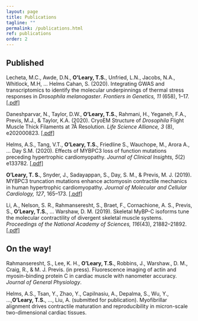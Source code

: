 ```yaml
---
layout: page
title: Publications
tagline: ""
permalink: /publications.html
ref: publications
order: 2
---
```

## Published

Lecheta, M.C., Awde, D.N., **O'Leary, T.S.**, Unfried, L.N., Jacobs, N.A., Whitlock, M.H, ... Helms Cahan, S. (2020). Integrating GWAS and transcriptomics to identify the molecular underpinnings of thermal stress responses in _Drosophila melanogaster_. _Frontiers in Genetics, 11_ (658), 1–17. <a href="publications/lecheta_et_al_2020.pdf" target="_blank"> [.pdf] </a>

Daneshparvar, N., Taylor, D.W., **O’Leary, T.S.**, Rahmani, H., Yeganeh, F.A., Previs, M.J., & Taylor, K.A. (2020). CryoEM Structure of _Drosophila_ Flight Muscle Thick Filaments at 7Å Resolution. _Life Science Alliance, 3_ (8), e202000823. <a href="publications/daneshparvar_et_al_2020.pdf" target="_blank"> [.pdf] </a>

Helms, A.S., Tang, V.T., **O’Leary, T.S.**, Friedline S., Wauchope, M., Arora A.,  … Day S.M. (2020). Effects of MYBPC3 loss of function mutations preceding hypertrophic cardiomyopathy. _Journal of Clinical Insights, 5_(2) e133782. <a href="publications/helms_et_al_2020.pdf" target="_blank"> [.pdf] </a>

**O’Leary, T. S.**, Snyder, J., Sadayappan, S., Day, S. M., & Previs, M. J. (2019). MYBPC3 truncation mutations enhance actomyosin contractile mechanics in human hypertrophic cardiomyopathy. _Journal of Molecular and Cellular Cardiology, 127_, 165–173. <a href="publications/oleary_et_al_2019.pdf" target="_blank"> [.pdf] </a>

Li, A., Nelson, S. R., Rahmanseresht, S., Braet, F., Cornachione, A. S., Previs, S., **O’Leary, T.S.**, ... Warshaw, D. M. (2019). Skeletal MyBP-C isoforms tune the molecular contractility of divergent skeletal muscle systems. _Proceedings of the National Academy of Sciences, 116_(43), 21882–21892. <a href="publications/amy_li_pnas.pdf" target="_blank"> [.pdf] </a>

## On the way!

Rahmanseresht, S., Lee, K. H.,  **O’Leary, T.S.**,  Robbins, J., Warshaw., D. M., Craig, R., & M. J. Previs. (in press). Fluorescence imaging of actin and myosin-binding protein C in cardiac muscle with nanometer accuracy. _Journal of General Physiology_.

Helms, A.S., Tsan, Y.,  Zhao, Y.,  Capilnasiu, A., Depalma, S., Wu, Y., ...,**O’Leary, T.S.**, ..., Liu, A. (submitted for publication). Myofibrillar alignment drives contractile maturation and reproducibility in micron-scale two-dimensional cardiac tissues.
